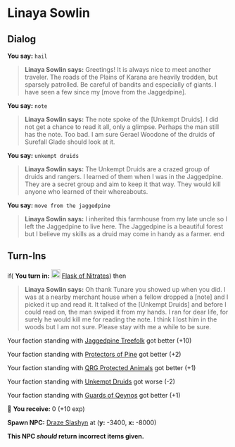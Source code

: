# Linaya Sowlin









## Dialog

**You say:** `hail`



>**Linaya Sowlin says:** Greetings!  It is always nice to meet another traveler.  The roads of the Plains of Karana are heavily trodden, but sparsely patrolled.  Be careful of bandits and especially of giants.  I have seen a few since my [move from the Jaggedpine].

**You say:** `note`



>**Linaya Sowlin says:** The note spoke of the [Unkempt Druids]. I did not get a chance to read it all, only a glimpse. Perhaps the man still has the note. Too bad. I am sure Gerael Woodone of the druids of Surefall Glade should look at it.

**You say:** `unkempt druids`



>**Linaya Sowlin says:** The Unkempt Druids are a crazed group of druids and rangers. I learned of them when I was in the Jaggedpine. They are a secret group and aim to keep it that way. They would kill anyone who learned of their whereabouts.

**You say:** `move from the jaggedpine`



>**Linaya Sowlin says:** I inherited this farmhouse from my late uncle so I left the Jaggedpine to live here.  The Jaggedpine is a beautiful forest but I believe my skills as a druid may come in handy as a farmer.
end

## Turn-Ins




if( **You turn in:** <img style="background:url(/static/icons/blank_slot.gif);width:20px;height:20px;" src="/static/icons/item_584.png" alt="" /> <a
                                href="/item/13945" data-url="13945" class="tooltip-link link">Flask of Nitrates</a>) then


>**Linaya Sowlin says:** Oh thank Tunare you showed up when you did. I was at a nearby merchant house when a fellow dropped a [note] and I picked it up and read it. It talked of the [Unkempt Druids] and before I could read on, the man swiped it from my hands. I ran for dear life, for surely he would kill me for reading the note. I think I lost him in the woods but I am not sure. Please stay with me a while to be sure.





Your faction standing with [Jaggedpine Treefolk](/faction/272) got better (<span class='text-success'>+10</span>)


Your faction standing with [Protectors of Pine](/faction/302) got better (<span class='text-success'>+2</span>)


Your faction standing with [QRG Protected Animals](/faction/343) got better (<span class='text-success'>+1</span>)


Your faction standing with [Unkempt Druids](/faction/324) got worse (<span class='text-danger'>-2</span>)


Your faction standing with [Guards of Qeynos](/faction/262) got better (<span class='text-success'>+1</span>)


 &#127873; **You receive:** 0 (+10 exp)

 


**Spawn NPC:**  [Draze Slashyn](/npc/12181) at (**y:** -3400, **x:** -8000)

**This NPC *should* return incorrect items given.**
